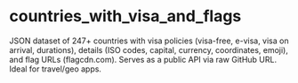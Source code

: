 # countries_with_visa_and_flags
JSON dataset of 247+ countries with visa policies (visa-free, e-visa, visa on arrival, durations), details (ISO codes, capital, currency, coordinates, emoji), and flag URLs (flagcdn.com). Serves as a public API via raw GitHub URL. Ideal for travel/geo apps.

